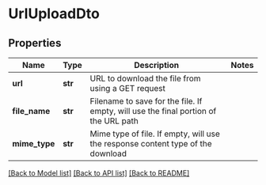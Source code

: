 # UrlUploadDto


## Properties
Name | Type | Description | Notes
------------ | ------------- | ------------- | -------------
**url** | **str** | URL to download the file from using a GET request | 
**file_name** | **str** | Filename to save for the file. If empty, will use the final portion of the URL path | 
**mime_type** | **str** | Mime type of file. If empty, will use the response content type of the download | 

[[Back to Model list]](../README.md#documentation-for-models) [[Back to API list]](../README.md#documentation-for-api-endpoints) [[Back to README]](../README.md)


